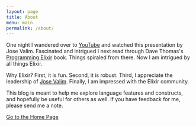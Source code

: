 ```yaml
---
layout: page
title: About
menu: main
permalink: /about/
---
```


One night I wandered over to [YouTube](http://www.youtube.com) and watched this presentation by Jose Valim.
Fascinated and intrigued I next read through Dave Thomas's
[Programming Elixir](http://www.amazon.com/Programming-Elixir-1-6-Functional-Concurrent/dp/1680502999/) book.  Things spiraled from there.  Now I am intrigued by all things Elixir.

Why Elixir?  First, it is fun.  Second, it is robust.  Third, I appreciate the leadership
of [Jose Valim](http://github.com/josevalim).  Finally, I am impressed with the Elixir community.

This blog is meant to help me explore language features and constructs, and hopefully be
useful for others as well.  If you have feedback for me, please send me a note.

[Go to the Home Page](./)

